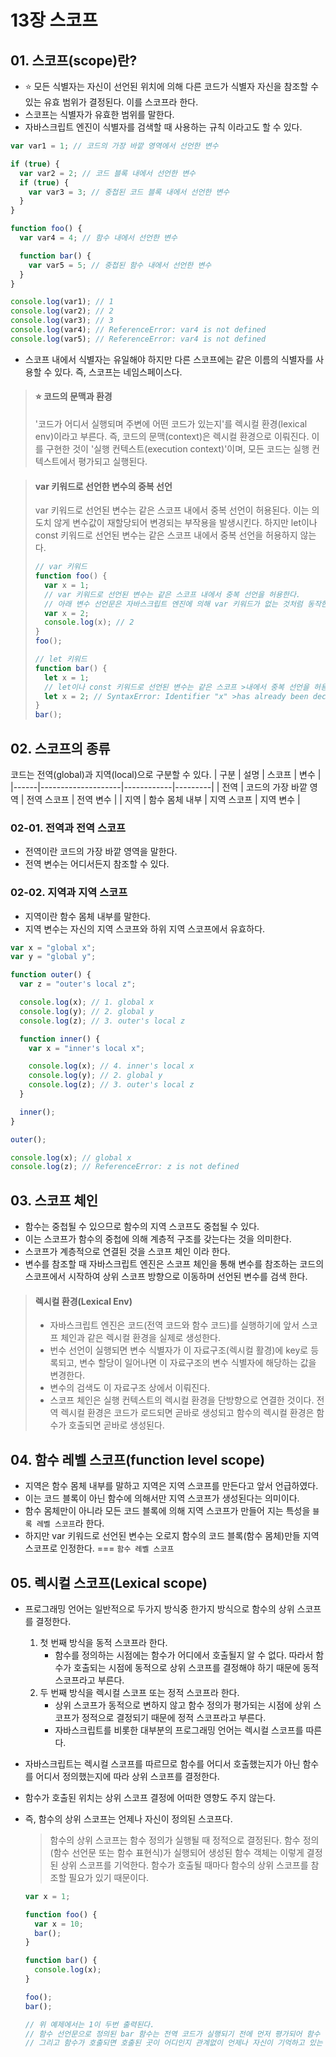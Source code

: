 # 13장 스코프

## 01. 스코프(scope)란?

- ⭐️ 모든 식별자는 자신이 선언된 위치에 의해 다른 코드가 식별자 자신을 참조할 수 있는 유효 범위가 결정된다. 이를 스코프라 한다.
- 스코프는 식별자가 유효한 범위를 말한다.
- 자바스크립트 엔진이 식별자를 검색할 때 사용하는 규칙 이라고도 할 수 있다.

```js
var var1 = 1; // 코드의 가장 바깥 영역에서 선언한 변수

if (true) {
  var var2 = 2; // 코드 블록 내에서 선언한 변수
  if (true) {
    var var3 = 3; // 중첩된 코드 블록 내에서 선언한 변수
  }
}

function foo() {
  var var4 = 4; // 함수 내에서 선언한 변수

  function bar() {
    var var5 = 5; // 중첩된 함수 내에서 선언한 변수
  }
}

console.log(var1); // 1
console.log(var2); // 2
console.log(var3); // 3
console.log(var4); // ReferenceError: var4 is not defined
console.log(var5); // ReferenceError: var4 is not defined
```

- 스코프 내에서 식별자는 유일해야 하지만 다른 스코프에는 같은 이름의 식별자를 사용할 수 있다. 즉, 스코프는 네임스페이스다.

> #### ⭐️ 코드의 문맥과 환경
>
> '코드가 어디서 실행되며 주변에 어떤 코드가 있는지'를 렉시컬 환경(lexical env)이라고 부른다.
> 즉, 코드의 문맥(context)은 렉시컬 환경으로 이뤄진다. 이를 구현한 것이 '실행 컨텍스트(execution context)'이며, 모든 코드는 실행 컨텍스트에서 평가되고 실행된다.

> #### var 키워드로 선언한 변수의 중복 선언
>
> var 키워드로 선언된 변수는 같은 스코프 내에서 중복 선언이 허용된다. 이는 의도치 않게 변수값이 재할당되어 변경되는 부작용을 발생시킨다.
> 하지만 let이나 const 키워드로 선언된 변수는 같은 스코프 내에서 중복 선언을 허용하지 않는다.
>
> ```js
> // var 키워드
> function foo() {
>   var x = 1;
>   // var 키워드로 선언된 변수는 같은 스코프 내에서 중복 선언을 허용한다.
>   // 아래 변수 선언문은 자바스크립트 엔진에 의해 var 키워드가 없는 것처럼 동작한다.
>   var x = 2;
>   console.log(x); // 2
> }
> foo();
>
> // let 키워드
> function bar() {
>   let x = 1;
>   // let이나 const 키워드로 선언된 변수는 같은 스코프 >내에서 중복 선언을 허용하지 않는다.
>   let x = 2; // SyntaxError: Identifier "x" >has already been declared
> }
> bar();
> ```

## 02. 스코프의 종류

코드는 전역(global)과 지역(local)으로 구분할 수 있다.
| 구분 | 설명 | 스코프 | 변수 |
|------|--------------------|------------|---------|
| 전역 | 코드의 가장 바깥 영역 | 전역 스코프 | 전역 변수 |
| 지역 | 함수 몸체 내부 | 지역 스코프 | 지역 변수 |

### 02-01. 전역과 전역 스코프

- 전역이란 코드의 가장 바깥 영역을 말한다.
- 전역 변수는 어디서든지 참조할 수 있다.

### 02-02. 지역과 지역 스코프

- 지역이란 함수 몸체 내부를 말한다.
- 지역 변수는 자신의 지역 스코프와 하위 지역 스코프에서 유효하다.

```js
var x = "global x";
var y = "global y";

function outer() {
  var z = "outer's local z";

  console.log(x); // 1. global x
  console.log(y); // 2. global y
  console.log(z); // 3. outer's local z

  function inner() {
    var x = "inner's local x";

    console.log(x); // 4. inner's local x
    console.log(y); // 2. global y
    console.log(z); // 3. outer's local z
  }

  inner();
}

outer();

console.log(x); // global x
console.log(z); // ReferenceError: z is not defined
```

## 03. 스코프 체인

- 함수는 중첩될 수 있으므로 함수의 지역 스코프도 중첩될 수 있다.
- 이는 스코프가 함수의 중첩에 의해 계층적 구조를 갖는다는 것을 의미한다.
- 스코프가 계층적으로 연결된 것을 스코프 체인 이라 한다.
- 변수를 참조할 때 자바스크립트 엔진은 스코프 체인을 통해 변수를 참조하는 코드의 스코프에서 시작하여 상위 스코프 방향으로 이동하며 선언된 변수를 검색 한다.

> #### 렉시컬 환경(Lexical Env)
>
> - 자바스크립트 엔진은 코드(전역 코드와 함수 코드)를 실행하기에 앞서 스코프 체인과 같은 렉시컬 환경을 실제로 생성한다.
> - 번수 선언이 실행되면 변수 식별자가 이 자료구조(렉시컬 활경)에 key로 등록되고, 변수 할당이 일어나면 이 자료구조의 변수 식별자에 해당하는 값을 변경한다.
> - 변수의 검색도 이 자료구조 상에서 이뤄진다.
> - 스코프 체인은 실행 컨텍스트의 렉시컬 환경을 단방향으로 연결한 것이다. 전역 렉시컬 환경은 코드가 로드되면 곧바로 생성되고 함수의 렉시컬 환경은 함수가 호출되면 곧바로 생성된다.

## 04. 함수 레벨 스코프(function level scope)

- 지역은 함수 몸체 내부를 말하고 지역은 지역 스코프를 만든다고 앞서 언급하였다.
- 이는 코드 블록이 아닌 함수에 의해서만 지역 스코프가 생성된다는 의미이다.
- 함수 몸체만이 아니라 모든 코드 블록에 의해 지역 스코프가 만들어 지는 특성을 `블록 레벨 스코프`라 한다.
- 하지만 var 키워드로 선언된 변수는 오로지 함수의 코드 블록(함수 몸체)만들 지역 스코프로 인정한다. === `함수 레벨 스코프`

## 05. 렉시컬 스코프(Lexical scope)

- 프로그래밍 언어는 일반적으로 두가지 방식중 한가지 방식으로 함수의 상위 스코프를 결정한다.

  1. 첫 번째 방식을 동적 스코프라 한다.
     - 함수를 정의하는 시점에는 함수가 어디에서 호출될지 알 수 없다. 따라서 함수가 호출되는 시점에 동적으로 상위 스코프를 결정해야 하기 때문에 동적 스코프라고 부른다.
  2. 두 번째 방식을 렉시컬 스코프 또는 정적 스코프라 한다.
     - 상위 스코프가 동적으로 변하지 않고 함수 정의가 평가되는 시점에 상위 스코프가 정적으로 결정되기 때문에 정적 스코프라고 부른다.
     - 자바스크립트를 비롯한 대부분의 프로그래밍 언어는 렉시컬 스코프를 따른다.

- 자바스크립트는 렉시컬 스코프를 따르므로 함수를 어디서 호출했는지가 아닌 함수를 어디서 정의했는지에 따라 상위 스코프를 결정한다.
- 함수가 호출된 위치는 상위 스코프 결정에 어떠한 영향도 주지 않는다.
- 즉, 함수의 상위 스코프는 언제나 자신이 정의된 스코프다.

  > 함수의 상위 스코프는 함수 정의가 실행될 때 정적으로 결정된다. 함수 정의(함수 선언문 또는 함수 표현식)가 실행되어 생성된 함수 객체는 이렇게 결정된 상위 스코프를 기억한다. 함수가 호출될 때마다 함수의 상위 스코프를 참조할 필요가 있기 때문이다.

  ```js
  var x = 1;

  function foo() {
    var x = 10;
    bar();
  }

  function bar() {
    console.log(x);
  }

  foo();
  bar();

  // 위 예제에서는 1이 두번 출력된다.
  // 함수 선언문으로 정의된 bar 함수는 전역 코드가 실행되기 전에 먼저 평가되어 함수 객체를 생성하고 자신이 정의된 스코프를 기억하게 된다.
  // 그리고 함수가 호출되면 호출된 곳이 어디인지 관계없이 언제나 자신이 기억하고 있는 스코프를 상위 스코프로 사용한다.
  ```
